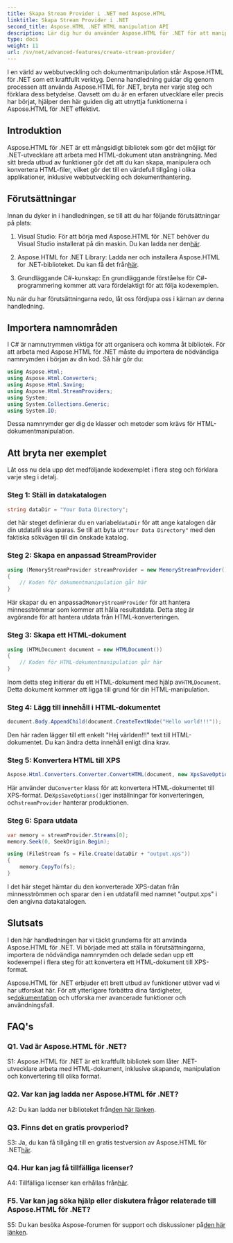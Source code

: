 ```yaml
---
title: Skapa Stream Provider i .NET med Aspose.HTML
linktitle: Skapa Stream Provider i .NET
second_title: Aspose.HTML .NET HTML manipulation API
description: Lär dig hur du använder Aspose.HTML för .NET för att manipulera HTML-dokument effektivt. Steg-för-steg handledning för utvecklare.
type: docs
weight: 11
url: /sv/net/advanced-features/create-stream-provider/
---
```

I en värld av webbutveckling och dokumentmanipulation står Aspose.HTML för .NET som ett kraftfullt verktyg. Denna handledning guidar dig genom processen att använda Aspose.HTML för .NET, bryta ner varje steg och förklara dess betydelse. Oavsett om du är en erfaren utvecklare eller precis har börjat, hjälper den här guiden dig att utnyttja funktionerna i Aspose.HTML för .NET effektivt.

## Introduktion

Aspose.HTML för .NET är ett mångsidigt bibliotek som gör det möjligt för .NET-utvecklare att arbeta med HTML-dokument utan ansträngning. Med sitt breda utbud av funktioner gör det att du kan skapa, manipulera och konvertera HTML-filer, vilket gör det till en värdefull tillgång i olika applikationer, inklusive webbutveckling och dokumenthantering.

## Förutsättningar

Innan du dyker in i handledningen, se till att du har följande förutsättningar på plats:

1. Visual Studio: För att börja med Aspose.HTML för .NET behöver du Visual Studio installerat på din maskin. Du kan ladda ner den[här](https://visualstudio.microsoft.com/).

2.  Aspose.HTML for .NET Library: Ladda ner och installera Aspose.HTML for .NET-biblioteket. Du kan få det från[här](https://releases.aspose.com/html/net/).

3. Grundläggande C#-kunskap: En grundläggande förståelse för C#-programmering kommer att vara fördelaktigt för att följa kodexemplen.

Nu när du har förutsättningarna redo, låt oss fördjupa oss i kärnan av denna handledning.

## Importera namnområden

I C# är namnutrymmen viktiga för att organisera och komma åt bibliotek. För att arbeta med Aspose.HTML för .NET måste du importera de nödvändiga namnrymden i början av din kod. Så här gör du:

```csharp
using Aspose.Html;
using Aspose.Html.Converters;
using Aspose.Html.Saving;
using Aspose.Html.StreamProviders;
using System;
using System.Collections.Generic;
using System.IO;
```

Dessa namnrymder ger dig de klasser och metoder som krävs för HTML-dokumentmanipulation.

## Att bryta ner exemplet

Låt oss nu dela upp det medföljande kodexemplet i flera steg och förklara varje steg i detalj.

### Steg 1: Ställ in datakatalogen

```csharp
string dataDir = "Your Data Directory";
```

 det här steget definierar du en variabel`dataDir` för att ange katalogen där din utdatafil ska sparas. Se till att byta ut`"Your Data Directory"` med den faktiska sökvägen till din önskade katalog.

### Steg 2: Skapa en anpassad StreamProvider

```csharp
using (MemoryStreamProvider streamProvider = new MemoryStreamProvider())
{
    // Koden för dokumentmanipulation går här
}
```

 Här skapar du en anpassad`MemoryStreamProvider` för att hantera minnesströmmar som kommer att hålla resultatdata. Detta steg är avgörande för att hantera utdata från HTML-konverteringen.

### Steg 3: Skapa ett HTML-dokument

```csharp
using (HTMLDocument document = new HTMLDocument())
{
    // Koden för HTML-dokumentmanipulation går här
}
```

 Inom detta steg initierar du ett HTML-dokument med hjälp av`HTMLDocument`. Detta dokument kommer att ligga till grund för din HTML-manipulation.

### Steg 4: Lägg till innehåll i HTML-dokumentet

```csharp
document.Body.AppendChild(document.CreateTextNode("Hello world!!!"));
```

Den här raden lägger till ett enkelt "Hej världen!!!" text till HTML-dokumentet. Du kan ändra detta innehåll enligt dina krav.

### Steg 5: Konvertera HTML till XPS

```csharp
Aspose.Html.Converters.Converter.ConvertHTML(document, new XpsSaveOptions(), streamProvider);
```

 Här använder du`Converter` klass för att konvertera HTML-dokumentet till XPS-format. De`XpsSaveOptions()`ger inställningar för konverteringen, och`streamProvider` hanterar produktionen.

### Steg 6: Spara utdata

```csharp
var memory = streamProvider.Streams[0];
memory.Seek(0, SeekOrigin.Begin);

using (FileStream fs = File.Create(dataDir + "output.xps"))
{
    memory.CopyTo(fs);
}
```

I det här steget hämtar du den konverterade XPS-datan från minnesströmmen och sparar den i en utdatafil med namnet "output.xps" i den angivna datakatalogen.

## Slutsats

I den här handledningen har vi täckt grunderna för att använda Aspose.HTML för .NET. Vi började med att ställa in förutsättningarna, importera de nödvändiga namnrymden och delade sedan upp ett kodexempel i flera steg för att konvertera ett HTML-dokument till XPS-format.

 Aspose.HTML för .NET erbjuder ett brett utbud av funktioner utöver vad vi har utforskat här. För att ytterligare förbättra dina färdigheter, se[dokumentation](https://reference.aspose.com/html/net/) och utforska mer avancerade funktioner och användningsfall.

## FAQ's

### Q1. Vad är Aspose.HTML för .NET?

S1: Aspose.HTML för .NET är ett kraftfullt bibliotek som låter .NET-utvecklare arbeta med HTML-dokument, inklusive skapande, manipulation och konvertering till olika format.

### Q2. Var kan jag ladda ner Aspose.HTML för .NET?

A2: Du kan ladda ner biblioteket från[den här länken](https://releases.aspose.com/html/net/).

### Q3. Finns det en gratis provperiod?

 S3: Ja, du kan få tillgång till en gratis testversion av Aspose.HTML för .NET[här](https://releases.aspose.com/).

### Q4. Hur kan jag få tillfälliga licenser?

 A4: Tillfälliga licenser kan erhållas från[här](https://purchase.aspose.com/temporary-license/).

### F5. Var kan jag söka hjälp eller diskutera frågor relaterade till Aspose.HTML för .NET?

 S5: Du kan besöka Aspose-forumen för support och diskussioner på[den här länken](https://forum.aspose.com/).